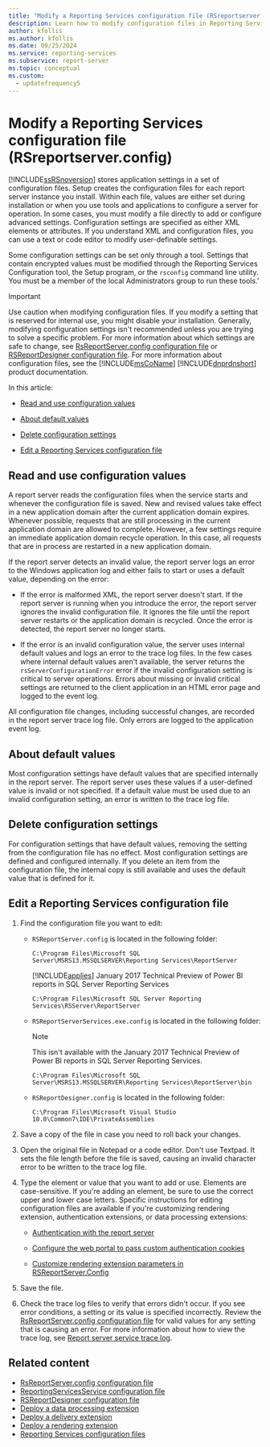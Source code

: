 ```yaml
---
title: "Modify a Reporting Services configuration file (RSreportserver.config)"
description: Learn how to modify configuration files in Reporting Services to add or configure advanced settings. Some settings are for internal use. Proceed with caution.
author: kfollis
ms.author: kfollis
ms.date: 09/25/2024
ms.service: reporting-services
ms.subservice: report-server
ms.topic: conceptual
ms.custom:
  - updatefrequency5
---
```

# Modify a Reporting Services configuration file (RSreportserver.config)
  [!INCLUDE[ssRSnoversion](../../includes/ssrsnoversion-md.md)] stores application settings in a set of configuration files. Setup creates the configuration files for each report server instance you install. Within each file, values are either set during installation or when you use tools and applications to configure a server for operation. In some cases, you must modify a file directly to add or configure advanced settings. Configuration settings are specified as either XML elements or attributes. If you understand XML and configuration files, you can use a text or code editor to modify user-definable settings.  
  
 Some configuration settings can be set only through a tool. Settings that contain encrypted values must be modified through the Reporting Services Configuration tool, the Setup program, or the `rsconfig` command line utility. You must be a member of the local Administrators group to run these tools.'  
  
> [!IMPORTANT]
>  Use caution when modifying configuration files. If you modify a setting that is reserved for internal use, you might disable your installation. Generally, modifying configuration settings isn't recommended unless you are trying to solve a specific problem. For more information about which settings are safe to change, see [RsReportServer.config configuration file](../../reporting-services/report-server/rsreportserver-config-configuration-file.md) or [RSReportDesigner configuration file](../../reporting-services/report-server/rsreportdesigner-configuration-file.md). For more information about configuration files, see the [!INCLUDE[msCoName](../../includes/msconame-md.md)] [!INCLUDE[dnprdnshort](../../includes/dnprdnshort-md.md)] product documentation.  
  
 In this article:  
  
-   [Read and use configuration values](#bkmk_read_values)  
  
-   [About default values](#bkmk_default_values)  
  
-   [Delete configuration settings](#bkmk_delete_config_settings)  
  
-   [Edit a Reporting Services configuration file](#bkmk_edit_configuration_file)  
  
##  <a name="bkmk_read_values"></a> Read and use configuration values  
 A report server reads the configuration files when the service starts and whenever the configuration file is saved. New and revised values take effect in a new application domain after the current application domain expires. Whenever possible, requests that are still processing in the current application domain are allowed to complete. However, a few settings require an immediate application domain recycle operation. In this case, all requests that are in process are restarted in a new application domain.  
  
 If the report server detects an invalid value, the report server logs an error to the Windows application log and either fails to start or uses a default value, depending on the error:  
  
-   If the error is malformed XML, the report server doesn't start. If the report server is running when you introduce the error, the report server ignores the invalid configuration file. It ignores the file until the report server restarts or the application domain is recycled. Once the error is detected, the report server no longer starts.  
  
-   If the error is an invalid configuration value, the server uses internal default values and logs an error to the trace log files. In the few cases where internal default values aren't available, the server returns the `rsServerConfigurationError` error if the invalid configuration setting is critical to server operations. Errors about missing or invalid critical settings are returned to the client application in an HTML error page and logged to the event log.  
  
 All configuration file changes, including successful changes, are recorded in the report server trace log file. Only errors are logged to the application event log.  
  
##  <a name="bkmk_default_values"></a> About default values  
 Most configuration settings have default values that are specified internally in the report server. The report server uses these values if a user-defined value is invalid or not specified. If a default value must be used due to an invalid configuration setting, an error is written to the trace log file.  
  
##  <a name="bkmk_delete_config_settings"></a> Delete configuration settings  
 For configuration settings that have default values, removing the setting from the configuration file has no effect. Most configuration settings are defined and configured internally. If you delete an item from the configuration file, the internal copy is still available and uses the default value that is defined for it.  
  
##  <a name="bkmk_edit_configuration_file"></a> Edit a Reporting Services configuration file  
  
1.  Find the configuration file you want to edit:  
  
    -   `RSReportServer.config` is located in the following folder:  
  
        ```  
        C:\Program Files\Microsoft SQL Server\MSRS13.MSSQLSERVER\Reporting Services\ReportServer  
        ```  
        
        [!INCLUDE[applies](../../includes/applies-md.md)] January 2017 Technical Preview of Power BI reports in SQL Server Reporting Services
        
        ```  
        C:\Program Files\Microsoft SQL Server Reporting Services\RSServer\ReportServer
        ```
  
    -   `RSReportServerServices.exe.config` is located in the following folder:  
    
        > [!NOTE] 
        > This isn't available with the January 2017 Technical Preview of Power BI reports in SQL Server Reporting Services.
  
        ```  
        C:\Program Files\Microsoft SQL Server\MSRS13.MSSQLSERVER\Reporting Services\ReportServer\bin  
        ```  
  
    -   `RSReportDesigner.config` is located in the following folder:  
  
        ```  
        C:\Program Files\Microsoft Visual Studio 10.0\Common7\IDE\PrivateAssemblies  
        ```  
  
1.  Save a copy of the file in case you need to roll back your changes.  
  
1.  Open the original file in Notepad or a code editor. Don't use Textpad. It sets the file length before the file is saved, causing an invalid character error to be written to the trace log file.  
  
1.  Type the element or value that you want to add or use. Elements are case-sensitive. If you're adding an element, be sure to use the correct upper and lower case letters. Specific instructions for editing configuration files are available if you're customizing rendering extension, authentication extensions, or data processing extensions:  
  
    -   [Authentication with the report server](../../reporting-services/security/authentication-with-the-report-server.md)  
  
    -   [Configure the web portal to pass custom authentication cookies](../../reporting-services/security/configure-the-web-portal-to-pass-custom-authentication-cookies.md)
  
    -   [Customize rendering extension parameters in RSReportServer.Config](../../reporting-services/customize-rendering-extension-parameters-in-rsreportserver-config.md)  
  
1.  Save the file.  
  
1.  Check the trace log files to verify that errors didn't occur. If you see error conditions, a setting or its value is specified incorrectly. Review the [RsReportServer.config configuration file](../../reporting-services/report-server/rsreportserver-config-configuration-file.md) for valid values for any setting that is causing an error. For more information about how to view the trace log, see [Report server service trace log](../../reporting-services/report-server/report-server-service-trace-log.md).  
  
## Related content

- [RsReportServer.config configuration file](../../reporting-services/report-server/rsreportserver-config-configuration-file.md)
- [ReportingServicesService configuration file](../../reporting-services/report-server/reportingservicesservice-configuration-file.md)
- [RSReportDesigner configuration file](../../reporting-services/report-server/rsreportdesigner-configuration-file.md)
- [Deploy a data processing extension](../../reporting-services/extensions/data-processing/deploying-a-data-processing-extension.md)
- [Deploy a delivery extension](../../reporting-services/extensions/delivery-extension/deploying-a-delivery-extension.md)
- [Deploy a rendering extension](../../reporting-services/extensions/rendering-extension/deploying-a-rendering-extension.md)
- [Reporting Services configuration files](../../reporting-services/report-server/reporting-services-configuration-files.md)
